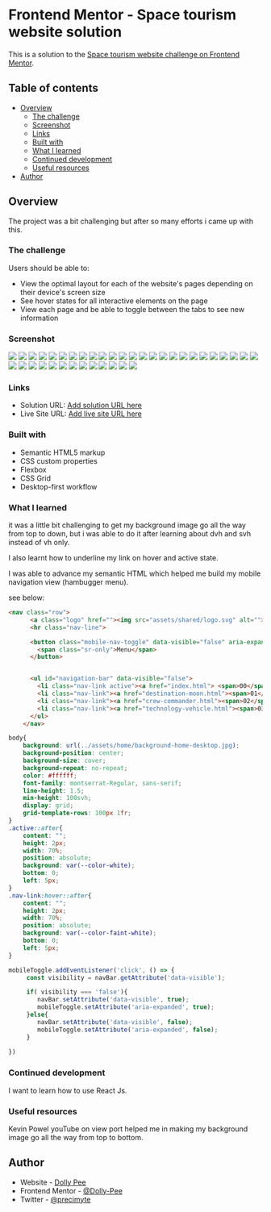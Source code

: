 # Frontend Mentor - Space tourism website solution

This is a solution to the [Space tourism website challenge on Frontend Mentor](https://www.frontendmentor.io/challenges/space-tourism-multipage-website-gRWj1URZ3).

## Table of contents

- [Overview](#overview)
  - [The challenge](#the-challenge)
  - [Screenshot](#screenshot)
  - [Links](#links)
  - [Built with](#built-with)
  - [What I learned](#what-i-learned)
  - [Continued development](#continued-development)
  - [Useful resources](#useful-resources)
- [Author](#author)


## Overview

The project was a bit challenging but after so many efforts i came up with this.

### The challenge

Users should be able to:

- View the optimal layout for each of the website's pages depending on their device's screen size
- See hover states for all interactive elements on the page
- View each page and be able to toggle between the tabs to see new information

### Screenshot

![](./project%20screenshot/1st%20Screenshot%202023-08-06%20164613.jpg)
![](./project%20screenshot/2nd%20Screenshot%202023-08-06%20at%2016-43-19%20Frontend%20Mentor%20Space%20tourism%20website.png)
![](./project%20screenshot/3rd%20Screenshot%202023-08-06%20at%2016-47-26%20Frontend%20Mentor%20Space%20tourism%20website.png)
![](./project%20screenshot/4th%20Screenshot%202023-08-06%20at%2016-47-40%20Frontend%20Mentor%20Space%20tourism%20website.png)
![](./project%20screenshot/5th%20Screenshot%202023-08-06%20at%2016-47-53%20Frontend%20Mentor%20Space%20tourism%20website.png)
![](./project%20screenshot/6th%20Screenshot%202023-08-06%20at%2016-48-07%20Frontend%20Mentor%20Space%20tourism%20website.png)
![](./project%20screenshot/7th%20Screenshot%202023-08-06%20at%2016-48-19%20Frontend%20Mentor%20Space%20tourism%20website.png)
![](./project%20screenshot/8th%20Screenshot%202023-08-06%20at%2016-48-30%20Frontend%20Mentor%20Space%20tourism%20website.png)
![](./project%20screenshot/9th%20Screenshot%202023-08-06%20at%2016-48-40%20Frontend%20Mentor%20Space%20tourism%20website.png)
![](./project%20screenshot/10th%20Screenshot%202023-08-06%20at%2016-48-49%20Frontend%20Mentor%20Space%20tourism%20website.png)
![](./project%20screenshot/11th%20Screenshot%202023-08-06%20at%2016-49-01%20Frontend%20Mentor%20Space%20tourism%20website.png)
![](./project%20screenshot/12th%20Screenshot%202023-08-06%20at%2016-49-12%20Frontend%20Mentor%20Space%20tourism%20website.png)
![](./project%20screenshot/13th%20Screenshot%202023-08-06%20at%2016-59-10%20Frontend%20Mentor%20Space%20tourism%20website.png)
![](./project%20screenshot/14th%20Screenshot%202023-08-06%20at%2016-59-20%20Frontend%20Mentor%20Space%20tourism%20website.png)
![](./project%20screenshot/15th%20Screenshot%202023-08-06%20at%2016-59-29%20Frontend%20Mentor%20Space%20tourism%20website.png)
![](./project%20screenshot/16th%20Screenshot%202023-08-06%20at%2017-02-18%20Frontend%20Mentor%20Space%20tourism%20website.png)
![](./project%20screenshot/17th%20Screenshot%202023-08-06%20at%2017-03-06%20Frontend%20Mentor%20Space%20tourism%20website.png)
![](./project%20screenshot/18th%20Screenshot%202023-08-06%20at%2017-04-00%20Frontend%20Mentor%20Space%20tourism%20website.png)
![](./project%20screenshot/19th%20Screenshot%202023-08-06%20at%2017-04-10%20Frontend%20Mentor%20Space%20tourism%20website.png)
![](./project%20screenshot/20th%20Screenshot%202023-08-06%20at%2017-04-20%20Frontend%20Mentor%20Space%20tourism%20website.png)
![](./project%20screenshot/21st%20Screenshot%202023-08-06%20at%2017-04-28%20Frontend%20Mentor%20Space%20tourism%20website.png)
![](./project%20screenshot/22nd%20Screenshot%202023-08-06%20at%2017-04-36%20Frontend%20Mentor%20Space%20tourism%20website.png)
![](./project%20screenshot/23rd%20Screenshot%202023-08-06%20at%2017-04-44%20Frontend%20Mentor%20Space%20tourism%20website.png)
![](./project%20screenshot/24th%20Screenshot%202023-08-06%20at%2017-04-58%20Frontend%20Mentor%20Space%20tourism%20website.png)
![](./project%20screenshot/25th%20Screenshot%202023-08-06%20at%2017-15-39%20Frontend%20Mentor%20Space%20tourism%20website.png)
![](./project%20screenshot/26th%20Screenshot%202023-08-06%20at%2017-15-53%20Frontend%20Mentor%20Space%20tourism%20website.png)
![](./project%20screenshot/27th%20Screenshot%202023-08-06%20at%2017-16-02%20Frontend%20Mentor%20Space%20tourism%20website.png)
![](./project%20screenshot/28th%20Screenshot%202023-08-06%20at%2017-16-16%20Frontend%20Mentor%20Space%20tourism%20website.png)
![](./project%20screenshot/29th%20Screenshot%202023-08-06%20at%2017-16-24%20Frontend%20Mentor%20Space%20tourism%20website.png)
![](./project%20screenshot/30th%20Screenshot%202023-08-06%20at%2017-16-35%20Frontend%20Mentor%20Space%20tourism%20website.png)
![](./project%20screenshot/31st%20Screenshot%202023-08-06%20at%2017-16-46%20Frontend%20Mentor%20Space%20tourism%20website.png)
![](./project%20screenshot/32nd%20Screenshot%202023-08-06%20at%2017-19-26%20Frontend%20Mentor%20Space%20tourism%20website.png)
![](./project%20screenshot/33rd%20Screenshot%202023-08-06%20at%2017-19-35%20Frontend%20Mentor%20Space%20tourism%20website.png)
![](./project%20screenshot/34th%20Screenshot%202023-08-06%20at%2017-20-06%20Frontend%20Mentor%20Space%20tourism%20website.png)
![](./project%20screenshot/35th%20Screenshot%202023-08-06%20at%2017-21-50%20Frontend%20Mentor%20Space%20tourism%20website.png)
![](./project%20screenshot/36th%20Screenshot%202023-08-06%20at%2017-22-05%20Frontend%20Mentor%20Space%20tourism%20website.png)
![](./project%20screenshot/37th%20Screenshot%202023-08-06%20at%2017-22-13%20Frontend%20Mentor%20Space%20tourism%20website.png)
![](./project%20screenshot/38th%20Screenshot%202023-08-06%20at%2017-22-21%20Frontend%20Mentor%20Space%20tourism%20website.png)


### Links

- Solution URL: [Add solution URL here](https://your-solution-url.com)
- Live Site URL: [Add live site URL here](https://your-live-site-url.com)


### Built with

- Semantic HTML5 markup
- CSS custom properties
- Flexbox
- CSS Grid
- Desktop-first workflow

### What I learned

it was a little bit challenging to get my background image go all the way from top to down, but i was able to 
do it after learning about dvh and svh instead of vh only.

I also learnt how to underline my link on hover and active state.

I was able to advance my semantic HTML which helped me build my mobile navigation view (hambugger menu).

see below:

```html
<nav class="row">
      <a class="logo" href=""><img src="assets/shared/logo.svg" alt=""></a>
      <hr class="nav-line">

      <button class="mobile-nav-toggle" data-visible="false" aria-expanded="false" aria-controls="navigation-bar">
        <span class="sr-only">Menu</span>
      </button>


      <ul id="navigation-bar" data-visible="false">
        <li class="nav-link active"><a href="index.html"> <span>00</span> Home </a></li>
        <li class="nav-link"><a href="destination-moon.html"><span>01</span> Destination </a></li>
        <li class="nav-link"><a href="crew-commander.html"><span>02</span> Crew </a></li>
        <li class="nav-link"><a href="technology-vehicle.html"><span>03</span> Technology </a></li>
      </ul>
    </nav>
```
```css
body{
    background: url(../assets/home/background-home-desktop.jpg);
    background-position: center;
    background-size: cover;
    background-repeat: no-repeat;
    color: #ffffff;
    font-family: montserrat-Regular, sans-serif;
    line-height: 1.5;
    min-height: 100svh;
    display: grid;
    grid-template-rows: 100px 1fr;
}
.active::after{
    content: "";
    height: 2px;
    width: 70%;
    position: absolute;
    background: var(--color-white);
    bottom: 0;
    left: 5px;
}
.nav-link:hover::after{
    content: "";
    height: 2px;
    width: 70%;
    position: absolute;
    background: var(--color-faint-white);
    bottom: 0;
    left: 5px;
}
```
```js
mobileToggle.addEventListener('click', () => {
     const visibility = navBar.getAttribute('data-visible');

     if( visibility === 'false'){
        navBar.setAttribute('data-visible', true);
        mobileToggle.setAttribute('aria-expanded', true);
     }else{
        navBar.setAttribute('data-visible', false);
        mobileToggle.setAttribute('aria-expanded', false);
     }
    
})
```


### Continued development

I want to learn how to use React Js.

### Useful resources

Kevin Powel youTube on view port helped me in making my background image go all the way from top to bottom.

## Author

- Website - [Dolly Pee](https://www.your-site.com)
- Frontend Mentor - [@Dolly-Pee](https://www.frontendmentor.io/profile/Dolly-Pee)
- Twitter - [@precimyte](https://twitter.com/Precimyte)
